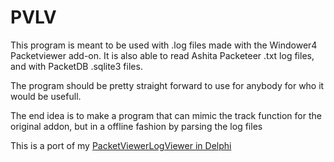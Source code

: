 # PVLV

This program is meant to be used with .log files made with the Windower4 Packetviewer add-on.
It is also able to read Ashita Packeteer .txt log files, and with PacketDB .sqlite3 files.

The program should be pretty straight forward to use for anybody for who it would be usefull.

The end idea is to make a program that can mimic the track function for the original addon, but in a offline fashion by parsing the log files

This is a port of my [PacketViewerLogViewer in Delphi](https://github.com/ZeromusXYZ/PacketViewerLogViewer)
